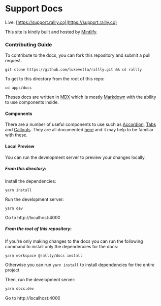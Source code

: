 # Support Docs

Live: [https://support.rallly.co](https://support.rallly.co)

This site is kindly built and hosted by [Mintlify](https://mintlify.com).

### Contributing Guide

To contribute to the docs, you can fork this repository and submit a pull request.

```
git clone https://github.com/lukevella/rallly.git && cd rallly
```

To get to this directory from the root of this repo:

```
cd apps/docs
```

Theses docs are written in [MDX](https://mdxjs.com/) which is mostly [Markdown](https://www.markdownguide.org/cheat-sheet/) with the ability to use components inside.

#### Components

There are a number of useful components to use such as [Accordion](https://mintlify.com/docs/components/accordion), [Tabs](https://mintlify.com/docs/components/tabs) and [Callouts](https://mintlify.com/docs/components/callouts). They are all documented [here](https://mintlify.com/docs/components) and it may help to be familiar with these.

#### Local Preview

You can run the development server to preview your changes locally.

##### From this directory:

Install the dependencies:

```
yarn install
```

Run the development server:

```
yarn dev
```

Go to http://localhost:4000

##### From the root of this repository:

If you're only making changes to the docs you can run the following command to install only the dependencies for the docs:

```bash
yarn workspace @rallly/docs install
```

Otherwise you can run `yarn install` to install dependencies for the entire project

Then, run the development server:

```bash
yarn docs:dev
```

Go to http://localhost:4000
